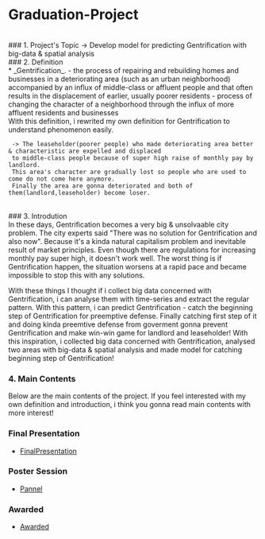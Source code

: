 # Graduation-Project
</br>
### 1. Project's Topic 
     -> Develop model for predicting Gentrification with big-data &amp; spatial analysis
</br>
### 2. Definition
</br>
 * _Gentrification_.
  - the process of repairing and rebuilding homes and businesses in a deteriorating area (such as an urban neighborhood) accompanied by an influx of middle-class or affluent people and that often results in the displacement of earlier, usually poorer residents
  - process of changing the character of a neighborhood through the influx of more affluent residents and businesses
 </br>
 With this definition, i rewrited my own definition for Gentrification to understand phenomenon easily.
 
     -> The leaseholder(poorer people) who made deteriorating area better & characteristic are expelled and displaced 
     to middle-class people because of super high raise of monthly pay by landlord. 
     This area's character are gradually lost so people who are used to come do not come here anymore. 
     Finally the area are gonna deteriorated and both of them(landlord,leaseholder) become loser.  

</br>
### 3. Introdution
</br>
In these days, Gentrification becomes a very big & unsolvaable city problem. The city experts said "There was no solution for Gentrification and also now". Because it's a kinda natural capitalism problem and inevitable result of market principles. Even though there are regulations for increasing monthly pay super high, it doesn't work well. The worst thing is if Gentrification happen, the situation worsens at a rapid pace and became impossible to stop this with any solutions.
 
 With these things I thought if i collect big data concerned with Gentrification, i can analyse them with time-series and extract the regular pattern. With this pattern, i can predict Gentrification - catch the beginning step of Gentrification for preemptive defense. Finally catching first step of it and doing kinda preemtive defense from goverment gonna prevent Gentrification and make win-win game for landlord and leaseholder!
 With this inspiration, i collected big data concerned with Gentrification, analysed two areas with big-data & spatial analysis and made model for catching beginning step of Gentrification! 
 
### 4. Main Contents
Below are the main contents of the project. If you feel interested with my own definition and introduction, i think you gonna read main contents with more interest!

### Final Presentation

 *  [FinalPresentation](FinalPresentation.pdf)


### Poster Session

 *  [Pannel](Pannel.pdf)


### Awarded

 *  [Awarded](Awarded.pdf)

